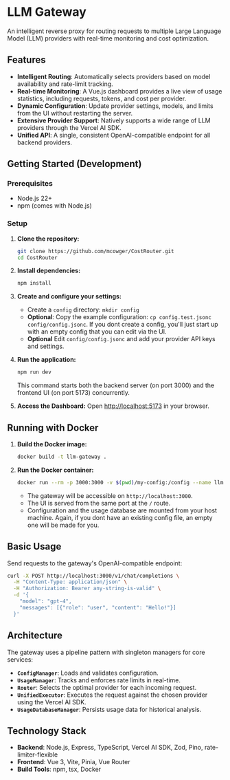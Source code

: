 # LLM Gateway

An intelligent reverse proxy for routing requests to multiple Large Language Model (LLM) providers with real-time monitoring and cost optimization.

## Features

*   **Intelligent Routing**: Automatically selects providers based on model availability and rate-limit tracking.
*   **Real-time Monitoring**: A Vue.js dashboard provides a live view of usage statistics, including requests, tokens, and cost per provider.
*   **Dynamic Configuration**: Update provider settings, models, and limits from the UI without restarting the server.
*   **Extensive Provider Support**: Natively supports a wide range of LLM providers through the Vercel AI SDK.
*   **Unified API**: A single, consistent OpenAI-compatible endpoint for all backend providers.

## Getting Started (Development)

### Prerequisites

*   Node.js 22+
*   npm (comes with Node.js)

### Setup

1.  **Clone the repository:**
    ```bash
    git clone https://github.com/mcowger/CostRouter.git
    cd CostRouter
    ```

2.  **Install dependencies:**
    ```bash
    npm install
    ```

3.  **Create and configure your settings:**
    *   Create a `config` directory: `mkdir config`
    *   **Optional**: Copy the example configuration: `cp config.test.jsonc config/config.jsonc`.  If you dont create a config, you'll just start up with an empty config that you can edit via the UI.
    *   **Optional** Edit `config/config.jsonc` and add your provider API keys and settings.  

4.  **Run the application:**
    ```bash
    npm run dev
    ```
    This command starts both the backend server (on port 3000) and the frontend UI (on port 5173) concurrently.

5.  **Access the Dashboard:**
    Open [http://localhost:5173](http://localhost:5173) in your browser.

## Running with Docker

1.  **Build the Docker image:**
    ```bash
    docker build -t llm-gateway .
    ```



3.  **Run the Docker container:**
    ```bash
    docker run --rm -p 3000:3000 -v $(pwd)/my-config:/config --name llm-gateway-container llm-gateway
    ```
    *   The gateway will be accessible on `http://localhost:3000`.
    *   The UI is served from the same port at the `/` route.
    *   Configuration and the usage database are mounted from your host machine.  Again, if you dont have an existing config file, an empty one will be made for you.

## Basic Usage

Send requests to the gateway's OpenAI-compatible endpoint:

```bash
curl -X POST http://localhost:3000/v1/chat/completions \
  -H "Content-Type: application/json" \
  -H "Authorization: Bearer any-string-is-valid" \
  -d '{
    "model": "gpt-4",
    "messages": [{"role": "user", "content": "Hello!"}]
  }'
```

## Architecture

The gateway uses a pipeline pattern with singleton managers for core services:
*   **`ConfigManager`**: Loads and validates configuration.
*   **`UsageManager`**: Tracks and enforces rate limits in real-time.
*   **`Router`**: Selects the optimal provider for each incoming request.
*   **`UnifiedExecutor`**: Executes the request against the chosen provider using the Vercel AI SDK.
*   **`UsageDatabaseManager`**: Persists usage data for historical analysis.

## Technology Stack

*   **Backend**: Node.js, Express, TypeScript, Vercel AI SDK, Zod, Pino, rate-limiter-flexible
*   **Frontend**: Vue 3, Vite, Pinia, Vue Router
*   **Build Tools**: npm, tsx, Docker